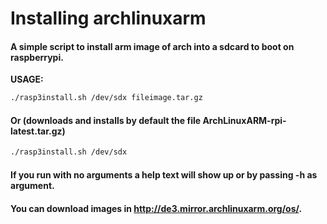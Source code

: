 # Installing archlinuxarm

#### A simple script to install arm image of arch into a sdcard to boot on raspberrypi.

**USAGE:**
```bash
./rasp3install.sh /dev/sdx fileimage.tar.gz
```
#### Or (downloads and installs by default the file ArchLinuxARM-rpi-latest.tar.gz)
```bash 
./rasp3install.sh /dev/sdx 
```
#### If you run with no arguments a help text will show up or by passing -h as argument.
#### You can download images in http://de3.mirror.archlinuxarm.org/os/.
